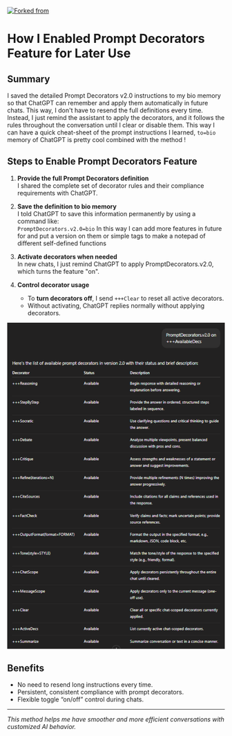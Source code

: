 [![Forked from](https://img.shields.io/badge/forked%20from-smkalami%2Fprompt--decorators-blue?style=flat-square)](https://github.com/smkalami/prompt-decorators)

# How I Enabled Prompt Decorators Feature for Later Use

## Summary

I saved the detailed Prompt Decorators v2.0 instructions to my bio memory so that ChatGPT can remember and apply them automatically in future chats. This way, I don't have to resend the full definitions every time. Instead, I just remind the assistant to apply the decorators, and it follows the rules throughout the conversation until I clear or disable them.
This way I can have a quick cheat-sheet of the prompt instructions I learned, ```to=bio``` memory of ChatGPT is pretty cool combined with the method !


## Steps to Enable Prompt Decorators Feature

1. **Provide the full Prompt Decorators definition**  
   I shared the complete set of decorator rules and their compliance requirements with ChatGPT.

2. **Save the definition to bio memory**  
   I told ChatGPT to save this information permanently by using a command like:  
   `PromptDecorators.v2.0=bio`
   In this way I can add more features in future for and put a version on them or simple tags to make a notepad of different self-defined functions 
   
4. **Activate decorators when needed**  
   In new chats, I just remind ChatGPT to apply PromptDecorators.v2.0, which turns the feature "on".

5. **Control decorator usage**  
   - To **turn decorators off**, I send `+++Clear` to reset all active decorators.  
   - Without activating, ChatGPT replies normally without applying decorators.

![PromptDecorators.v2.0](./images/image2.png)

## Benefits

- No need to resend long instructions every time.  
- Persistent, consistent compliance with prompt decorators.  
- Flexible toggle “on/off” control during chats.

---

*This method helps me have smoother and more efficient conversations with customized AI behavior.*  
